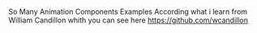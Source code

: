 So Many Animation Components Examples
According what i learn from William Candillon
whith you can see here https://github.com/wcandillon
